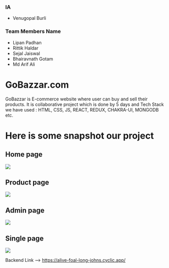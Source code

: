 ### IA ###
 - Venugopal Burli

### Team Members Name ###
- Lipan Padhan 
- Rittik Haldar  
- Sejal Jaiswal
- Bhairavnath Gotam
- Md Arif Ali

 
# GoBazzar.com 
GoBazzar is E-commerce website where user can buy and sell  their products. It is collaborative project which is done by 5 days and Tech Stack we have used : HTML, CSS, JS, REACT, REDUX, CHAKRA-UI, MONGODB etc. 

 
  # Here is some snapshot our project 

 <div>
  <h2> Home page </h2>
 <img src="https://cdn-images-1.medium.com/max/1000/1*hZUSuoLGvQYOnfQfIX5t0g.jpeg">
 <div>

 <div>
  <h2> Product page </h2>
 <img src="https://cdn-images-1.medium.com/max/1000/1*lYhhdgdtfpN0uXw0_ZAm3w.jpeg">
 <div>

 <div>
  <h2> Admin page </h2>
 <img src="https://cdn-images-1.medium.com/max/1000/1*hZUSuoLGvQYOnfQfIX5t0g.jpeg">
 <div>

 <div>
  <h2> Single page </h2>
 <img src="https://cdn-images-1.medium.com/max/1000/1*gH35OKPLB1uS0CEfCgH_kw.jpeg">
 <div>
 
  <!-- # admin page
  https://cdn-images-1.medium.com/max/1000/1*NEgTkQLC4QG4M3LjQXWAuA.jpeg
 
 # homepage
 https://cdn-images-1.medium.com/max/1000/1*hZUSuoLGvQYOnfQfIX5t0g.jpeg

# single page
https://cdn-images-1.medium.com/max/1000/1*gH35OKPLB1uS0CEfCgH_kw.jpeg
  -->
 Backend Link --> https://alive-foal-long-johns.cyclic.app/
